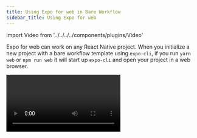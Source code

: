 ```yaml
---
title: Using Expo for web in Bare Workflow
sidebar_title: Using Expo for web
---
```


import Video from '../../../../components/plugins/Video'

Expo for web can work on any React Native project. When you initialize a new project with a bare workflow template using `expo-cli`, if you run `yarn web` or `npm run web` it will start up `expo-cli` and open your project in a web browser.

<Video file="bare-web.mp4" />

## Additional resources

The same guides for web from the managed workflow apply here.

- [Publishing Websites](../../distribution/publishing-websites/)
- [Customizing Webpack](../../guides/customizing-webpack/)
- [Web Performance](../../guides/web-performance/)